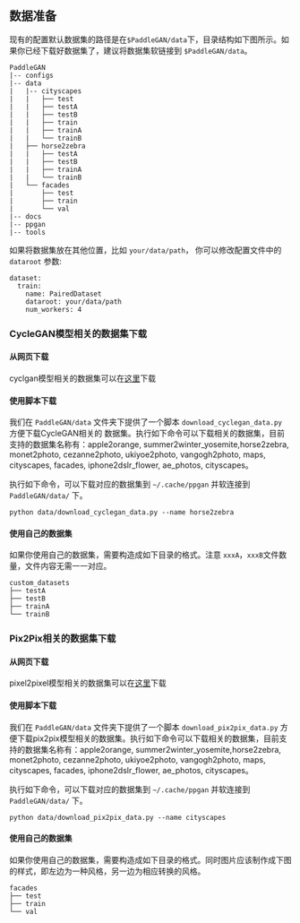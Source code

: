 ## 数据准备

现有的配置默认数据集的路径是在`$PaddleGAN/data`下，目录结构如下图所示。如果你已经下载好数据集了，建议将数据集软链接到 `$PaddleGAN/data`。

```
PaddleGAN
|-- configs
|-- data
|   |-- cityscapes
|   |   ├── test
|   |   ├── testA
|   |   ├── testB
|   |   ├── train
|   |   ├── trainA
|   |   └── trainB
|   ├── horse2zebra
|   |   ├── testA
|   |   ├── testB
|   |   ├── trainA
|   |   └── trainB
|   └── facades
|       ├── test
|       ├── train
|       └── val
|-- docs
|-- ppgan
|-- tools

```

如果将数据集放在其他位置，比如 ```your/data/path```，
你可以修改配置文件中的 ```dataroot``` 参数:

```
dataset:
  train:
    name: PairedDataset
    dataroot: your/data/path
    num_workers: 4
```

### CycleGAN模型相关的数据集下载

#### 从网页下载

cyclgan模型相关的数据集可以在[这里](https://people.eecs.berkeley.edu/~taesung_park/CycleGAN/datasets/)下载

#### 使用脚本下载

我们在 ```PaddleGAN/data``` 文件夹下提供了一个脚本 ```download_cyclegan_data.py``` 方便下载CycleGAN相关的
数据集。执行如下命令可以下载相关的数据集，目前支持的数据集名称有：apple2orange, summer2winter_yosemite,horse2zebra, monet2photo, cezanne2photo, ukiyoe2photo, vangogh2photo, maps, cityscapes, facades, iphone2dslr_flower, ae_photos, cityscapes。

执行如下命令，可以下载对应的数据集到 ```~/.cache/ppgan``` 并软连接到 ```PaddleGAN/data/``` 下。

```
python data/download_cyclegan_data.py --name horse2zebra
```

#### 使用自己的数据集
如果你使用自己的数据集，需要构造成如下目录的格式。注意 ```xxxA```，```xxxB```文件数量，文件内容无需一一对应。
```
custom_datasets
├── testA
├── testB
├── trainA
└── trainB
```

### Pix2Pix相关的数据集下载

#### 从网页下载

pixel2pixel模型相关的数据集可以在[这里](https://people.eecs.berkeley.edu/~tinghuiz/projects/pix2pix/datasets/)下载

#### 使用脚本下载

我们在 ```PaddleGAN/data``` 文件夹下提供了一个脚本 ```download_pix2pix_data.py``` 方便下载pix2pix模型相关的数据集。执行如下命令可以下载相关的数据集，目前支持的数据集名称有：apple2orange, summer2winter_yosemite,horse2zebra, monet2photo, cezanne2photo, ukiyoe2photo, vangogh2photo, maps, cityscapes, facades, iphone2dslr_flower, ae_photos, cityscapes。

执行如下命令，可以下载对应的数据集到 ```~/.cache/ppgan``` 并软连接到 ```PaddleGAN/data/``` 下。

```
python data/download_pix2pix_data.py --name cityscapes
```

#### 使用自己的数据集

如果你使用自己的数据集，需要构造成如下目录的格式。同时图片应该制作成下图的样式，即左边为一种风格，另一边为相应转换的风格。

```
facades
├── test
├── train
└── val
```
